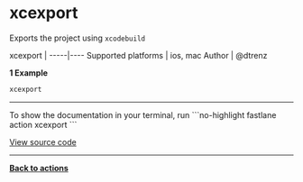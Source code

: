 # xcexport


Exports the project using `xcodebuild`







xcexport |
-----|----
Supported platforms | ios, mac
Author | @dtrenz



**1 Example**

```ruby
xcexport
```





<hr />
To show the documentation in your terminal, run
```no-highlight
fastlane action xcexport
```

<a href="https://github.com/fastlane/fastlane/blob/master/fastlane/lib/fastlane/actions/xcexport.rb" target="_blank">View source code</a>

<hr />

<a href="/actions"><b>Back to actions</b></a>
